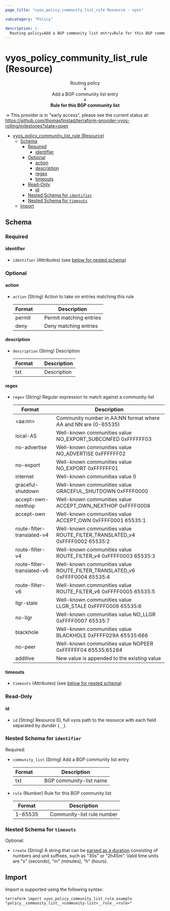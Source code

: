 ```yaml
---
page_title: "vyos_policy_community_list_rule Resource - vyos"

subcategory: "Policy"

description: |-
  Routing policy⯯Add a BGP community list entry⯯Rule for this BGP community list
---
```


# vyos_policy_community_list_rule (Resource)
<center>

Routing policy  
⯯  
Add a BGP community list entry  
⯯  
**Rule for this BGP community list**


</center>

-> This provider is in "early access", please see the current status at: https://github.com/thomasfinstad/terraform-provider-vyos-rolling/milestones?state=open

<!--TOC-->

- [vyos_policy_community_list_rule (Resource)](#vyos_policy_community_list_rule-resource)
  - [Schema](#schema)
    - [Required](#required)
      - [identifier](#identifier)
    - [Optional](#optional)
      - [action](#action)
      - [description](#description)
      - [regex](#regex)
      - [timeouts](#timeouts)
    - [Read-Only](#read-only)
      - [id](#id)
    - [Nested Schema for `identifier`](#nested-schema-for-identifier)
    - [Nested Schema for `timeouts`](#nested-schema-for-timeouts)
  - [Import](#import)

<!--TOC-->

<!-- schema generated by tfplugindocs -->
## Schema

### Required

#### identifier
- `identifier` (Attributes) (see [below for nested schema](#nestedatt--identifier))

### Optional

#### action
- `action` (String) Action to take on entries matching this rule

    |  Format  &emsp;|  Description              |
    |----------|---------------------------|
    |  permit  &emsp;|  Permit matching entries  |
    |  deny    &emsp;|  Deny matching entries    |
#### description
- `description` (String) Description

    |  Format  &emsp;|  Description  |
    |----------|---------------|
    |  txt     &emsp;|  Description  |
#### regex
- `regex` (String) Regular expression to match against a community-list

    |  Format                      &emsp;|  Description                                                                 |
    |------------------------------|------------------------------------------------------------------------------|
    |  &lt;aa:nn&gt;                     &emsp;|  Community number in AA:NN format where AA and NN are (0-65535)              |
    |  local-AS                    &emsp;|  Well-known communities value NO_EXPORT_SUBCONFED 0xFFFFFF03                 |
    |  no-advertise                &emsp;|  Well-known communities value NO_ADVERTISE 0xFFFFFF02                        |
    |  no-export                   &emsp;|  Well-known communities value NO_EXPORT 0xFFFFFF01                           |
    |  internet                    &emsp;|  Well-known communities value 0                                              |
    |  graceful-shutdown           &emsp;|  Well-known communities value GRACEFUL_SHUTDOWN 0xFFFF0000                   |
    |  accept-own-nexthop          &emsp;|  Well-known communities value ACCEPT_OWN_NEXTHOP 0xFFFF0008                  |
    |  accept-own                  &emsp;|  Well-known communities value ACCEPT_OWN 0xFFFF0001 65535:1                  |
    |  route-filter-translated-v4  &emsp;|  Well-known communities value ROUTE_FILTER_TRANSLATED_v4 0xFFFF0002 65535:2  |
    |  route-filter-v4             &emsp;|  Well-known communities value ROUTE_FILTER_v4 0xFFFF0003 65535:3             |
    |  route-filter-translated-v6  &emsp;|  Well-known communities value ROUTE_FILTER_TRANSLATED_v6 0xFFFF0004 65535:4  |
    |  route-filter-v6             &emsp;|  Well-known communities value ROUTE_FILTER_v6 0xFFFF0005 65535:5             |
    |  llgr-stale                  &emsp;|  Well-known communities value LLGR_STALE 0xFFFF0006 65535:6                  |
    |  no-llgr                     &emsp;|  Well-known communities value NO_LLGR 0xFFFF0007 65535:7                     |
    |  blackhole                   &emsp;|  Well-known communities value BLACKHOLE 0xFFFF029A 65535:666                 |
    |  no-peer                     &emsp;|  Well-known communities value NOPEER 0xFFFFFF04 65535:65284                  |
    |  additive                    &emsp;|  New value is appended to the existing value                                 |
#### timeouts
- `timeouts` (Attributes) (see [below for nested schema](#nestedatt--timeouts))

### Read-Only

#### id
- `id` (String) Resource ID, full vyos path to the resource with each field separated by dunder (`__`).

<a id="nestedatt--identifier"></a>
### Nested Schema for `identifier`

Required:

- `community_list` (String) Add a BGP community list entry

    |  Format  &emsp;|  Description              |
    |----------|---------------------------|
    |  txt     &emsp;|  BGP community-list name  |
- `rule` (Number) Rule for this BGP community list

    |  Format   &emsp;|  Description                 |
    |-----------|------------------------------|
    |  1-65535  &emsp;|  Community-list rule number  |


<a id="nestedatt--timeouts"></a>
### Nested Schema for `timeouts`

Optional:

- `create` (String) A string that can be [parsed as a duration](https://pkg.go.dev/time#ParseDuration) consisting of numbers and unit suffixes, such as &#34;30s&#34; or &#34;2h45m&#34;. Valid time units are &#34;s&#34; (seconds), &#34;m&#34; (minutes), &#34;h&#34; (hours).

## Import

Import is supported using the following syntax:

```shell
terraform import vyos_policy_community_list_rule.example "policy__community_list__<community-list>__rule__<rule>"
```
